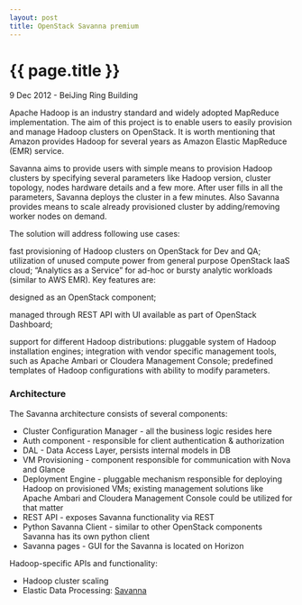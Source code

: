 ```yaml
---
layout: post
title: OpenStack Savanna premium
---
```


{{ page.title }}
================

<p class="meta">9 Dec 2012 - BeiJing Ring Building</p>

Apache Hadoop is an industry standard and widely adopted MapReduce implementation. The aim of this project is to enable users to easily provision and manage Hadoop clusters on OpenStack. It is worth mentioning that Amazon provides Hadoop for several years as Amazon Elastic MapReduce (EMR) service.

Savanna aims to provide users with simple means to provision Hadoop clusters by specifying several parameters like Hadoop version, cluster topology, nodes hardware details and a few more. After user fills in all the parameters, Savanna deploys the cluster in a few minutes. Also Savanna provides means to scale already provisioned cluster by adding/removing worker nodes on demand.

The solution will address following use cases:

fast provisioning of Hadoop clusters on OpenStack for Dev and QA;
utilization of unused compute power from general purpose OpenStack IaaS cloud;
“Analytics as a Service” for ad-hoc or bursty analytic workloads (similar to AWS EMR).
Key features are:

designed as an OpenStack component;

managed through REST API with UI available as part of OpenStack Dashboard;

support for different Hadoop distributions:
pluggable system of Hadoop installation engines;
integration with vendor specific management tools, such as Apache Ambari or Cloudera Management Console;
predefined templates of Hadoop configurations with ability to modify parameters.

### Architecture

The Savanna architecture consists of several components:

- Cluster Configuration Manager - all the business logic resides here
- Auth component - responsible for client authentication & authorization
- DAL - Data Access Layer, persists internal models in DB
- VM Provisioning - component responsible for communication with Nova and Glance
- Deployment Engine - pluggable mechanism responsible for deploying Hadoop on provisioned VMs; existing management solutions like Apache Ambari and Cloudera Management Console could be utilized for that matter
- REST API - exposes Savanna functionality via REST
- Python Savanna Client - similar to other OpenStack components Savanna has its own python client
- Savanna pages - GUI for the Savanna is located on Horizon

Hadoop-specific APIs and functionality:
- Hadoop cluster scaling
- Elastic Data Processing: [Savanna]

[Savanna]:  https://wiki.openstack.org/wiki/Savanna/EDP

[Wiki]:  https://wiki.openstack.org/wiki/Savanna
